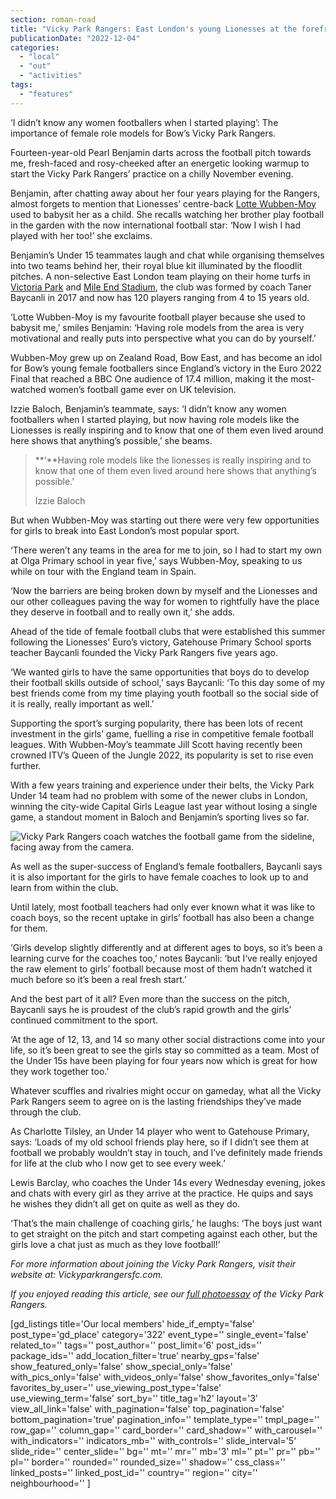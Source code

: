 ```yaml
---
section: roman-road
title: "Vicky Park Rangers: East London's young Lionesses at the forefront of female football"
publicationDate: "2022-12-04"
categories: 
  - "local"
  - "out"
  - "activities"
tags: 
  - "features"
---
```


‘I didn’t know any women footballers when I started playing’: The importance of female role models for Bow’s Vicky Park Rangers.

Fourteen-year-old Pearl Benjamin darts across the football pitch towards me, fresh-faced and rosy-cheeked after an energetic looking warmup to start the Vicky Park Rangers’ practice on a chilly November evening. 

Benjamin, after chatting away about her four years playing for the Rangers, almost forgets to mention that Lionesses’ centre-back [Lotte Wubben-Moy](https://romanroadlondon.com/lotte-wubben-moy-footballer-interview/) used to babysit her as a child. She recalls watching her brother play football in the garden with the now international football star: ‘Now I wish I had played with her too!’ she exclaims. 

Benjamin’s Under 15 teammates laugh and chat while organising themselves into two teams behind her, their royal blue kit illuminated by the floodlit pitches. A non-selective East London team playing on their home turfs in [Victoria Park](https://romanroadlondon.com/victoria-park-autumn-photoessay/) and [Mile End Stadium](https://romanroadlondon.com/mile-end-park-history/), the club was formed by coach Taner Baycanli in 2017 and now has 120 players ranging from 4 to 15 years old.  

‘Lotte Wubben-Moy is my favourite football player because she used to babysit me,’ smiles Benjamin: ‘Having role models from the area is very motivational and really puts into perspective what you can do by yourself.’

Wubben-Moy grew up on Zealand Road, Bow East, and has become an idol for Bow’s young female footballers since England’s victory in the Euro 2022 Final that reached a BBC One audience of 17.4 million, making it the most-watched women’s football game ever on UK television. 

Izzie Baloch, Benjamin’s teammate, says: ‘I didn’t know any women footballers when I started playing, but now having role models like the Lionesses is really inspiring and to know that one of them even lived around here shows that anything’s possible,’ she beams. 

> **‘**Having role models like the lionesses is really inspiring and to know that one of them even lived around here shows that anything’s possible.’
> 
> Izzie Baloch

But when Wubben-Moy was starting out there were very few opportunities for girls to break into East London’s most popular sport. 

‘There weren’t any teams in the area for me to join, so I had to start my own at Olga Primary school in year five,’ says Wubben-Moy, speaking to us while on tour with the England team in Spain. 

‘Now the barriers are being broken down by myself and the Lionesses and our other colleagues paving the way for women to rightfully have the place they deserve in football and to really own it,’ she adds. 

Ahead of the tide of female football clubs that were established this summer following the Lionesses' Euro’s victory, Gatehouse Primary School sports teacher Baycanli founded the Vicky Park Rangers five years ago.

‘We wanted girls to have the same opportunities that boys do to develop their football skills outside of school,’ says Baycanli: ‘To this day some of my best friends come from my time playing youth football so the social side of it is really, really important as well.’  

Supporting the sport’s surging popularity, there has been lots of recent investment in the girls’ game, fuelling a rise in competitive female football leagues. With Wubben-Moy’s teammate Jill Scott having recently been crowned ITV’s Queen of the Jungle 2022, its popularity is set to rise even further. 

With a few years training and experience under their belts, the Vicky Park Under 14 team had no problem with some of the newer clubs in London, winning the city-wide Capital Girls League last year without losing a single game, a standout moment in Baloch and Benjamin’s sporting lives so far. 

![Vicky Park Rangers coach watches the football game from the sideline, facing away from the camera.](/images/Vicky-Park-Rangers-FC-womens-football-©Andrew-Leo-28-1024x683.jpg)

As well as the super-success of England’s female footballers, Baycanli says it is also important for the girls to have female coaches to look up to and learn from within the club. 

Until lately, most football teachers had only ever known what it was like to coach boys, so the recent uptake in girls’ football has also been a change for them. 

‘Girls develop slightly differently and at different ages to boys, so it’s been a learning curve for the coaches too,’ notes Baycanli: ‘but I‘ve really enjoyed the raw element to girls’ football because most of them hadn’t watched it much before so it’s been a real fresh start.’ 

And the best part of it all? Even more than the success on the pitch, Baycanli says he is proudest of the club’s rapid growth and the girls’ continued commitment to the sport.

‘At the age of 12, 13, and 14 so many other social distractions come into your life, so it’s been great to see the girls stay so committed as a team. Most of the Under 15s have been playing for four years now which is great for how they work together too.’ 

Whatever scuffles and rivalries might occur on gameday, what all the Vicky Park Rangers seem to agree on is the lasting friendships they’ve made through the club. 

As Charlotte Tilsley, an Under 14 player who went to Gatehouse Primary, says: ‘Loads of my old school friends play here, so if I didn’t see them at football we probably wouldn’t stay in touch, and I’ve definitely made friends for life at the club who I now get to see every week.’ 

Lewis Barclay, who coaches the Under 14s every Wednesday evening, jokes and chats with every girl as they arrive at the practice. He quips and says he wishes they didn’t all get on quite as well as they do. 

‘That’s the main challenge of coaching girls,’ he laughs: ‘The boys just want to get straight on the pitch and start competing against each other, but the girls love a chat just as much as they love football!’ 

_For more information about joining the Vicky Park Rangers, visit their website at: Vickyparkrangersfc.com._

_If you enjoyed reading this article, see our [full photoessay](https://romanroadlondon.com/girls-football-vicky-park-rangers-photoessay/) of the Vicky Park Rangers._

\[gd\_listings title='Our local members' hide\_if\_empty='false' post\_type='gd\_place' category='322' event\_type='' single\_event='false' related\_to='' tags='' post\_author='' post\_limit='6' post\_ids='' package\_ids='' add\_location\_filter='true' nearby\_gps='false' show\_featured\_only='false' show\_special\_only='false' with\_pics\_only='false' with\_videos\_only='false' show\_favorites\_only='false' favorites\_by\_user='' use\_viewing\_post\_type='false' use\_viewing\_term='false' sort\_by='' title\_tag='h2' layout='3' view\_all\_link='false' with\_pagination='false' top\_pagination='false' bottom\_pagination='true' pagination\_info='' template\_type='' tmpl\_page='' row\_gap='' column\_gap='' card\_border='' card\_shadow='' with\_carousel='' with\_indicators='' indicators\_mb='' with\_controls='' slide\_interval='5' slide\_ride='' center\_slide='' bg='' mt='' mr='' mb='3' ml='' pt='' pr='' pb='' pl='' border='' rounded='' rounded\_size='' shadow='' css\_class='' linked\_posts='' linked\_post\_id='' country='' region='' city='' neighbourhood='' \]
